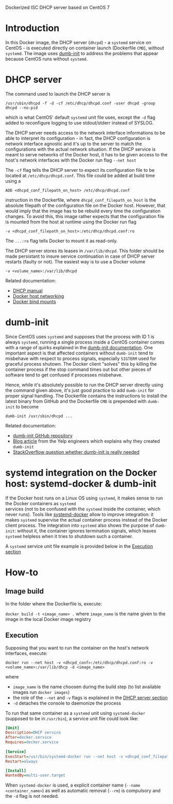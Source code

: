 Dockerized ISC DHCP server based on CentOS 7 

# Introduction
In this Docker image, the DHCP server (`dhcpd`) - a `systemd` service on CentOS - is executed directly
on container launch (Dockerfile `CMD`), without `systemd`. The image uses [dumb-init](#dumb-init) 
to address the problems that appear because CentOS runs without `systemd`. 

# DHCP server
The command used to launch the DHCP server is

`/usr/sbin/dhcpd -f -d -cf /etc/dhcp/dhcpd.conf -user dhcpd -group dhcpd --no-pid`

which is what CentOS' default `systemd` unit file uses, except the `-d` flag added to reconfigure logging to 
use stdout/stderr instead of SYSLOG. 

The DHCP server needs access to the network interface informations to be able to interpret its configuration - 
in fact, the DHCP configuration is network interface agnostic and it's up to the server to match the 
configurations with the actual network situation. If the DHCP service is meant to serve networks of the Docker 
host, it has to be given access to the host's network interfaces with the Docker run flag `--net host`

The `-cf` flag tells the DHCP server to expect its configuration file to be located at `/etc/dhcp/dhcpd.conf`. 
This file could be added at build time using a 
  
`ADD <dhcpd_conf_filepath_on_host> /etc/dhcp/dhcpd.conf` 

instruction in the Dockerfile, where `dhcpd_conf_filepath_on_host` is the absolute filepath of the 
configuration file on the Docker host. However, that would imply that the image has to be rebuild every time 
the configuration changes. To avoid this, this image rather expects that the configuration file is mounted 
from the host at runtime using the Docker run flag 
  
`-v <dhcpd_conf_filepath_on_host>:/etc/dhcp/dhcpd.conf:ro` 

The  `...:ro` flag tells Docker to mount it as read-only.   

The DHCP server stores its leases in `/var/lib/dhcpd`. This folder should be made persistant to insure service
continuation in case of DHCP server restarts (faulty or not). The easiest way is to use a Docker volume 

`-v <volume_name>:/var/lib/dhcpd` 

Related documentation:
- [DHCP manual](https://linux.die.net/man/8/dhcpd)
- [Docker host networking](https://docs.docker.com/network/host/)
- [Docker bind mounts](https://docs.docker.com/storage/bind-mounts/)

# dumb-init
Since CentOS uses `systemd` and supposes that the process with ID 1 is always `systemd`, running a single process 
inside a CentOS container comes with a range of quirks explained in the 
[dumb-init documentation](https://github.com/Yelp/dumb-init). One important aspect is that affected containers 
without `dumb-init` tend to misbehave with respect to process signals, especially `SIGTERM` used for graceful 
process shutown. The Docker client "solves" this by killing the container process if the stop command times out 
but other pieces of software tend to get confused if processes misbehave.

Hence, while it's absolutely possible to run the DHCP server directly using the command given above, it's just 
good practice to add `dumb-init` for proper signal handling. The Dockerfile contains the instructions to install 
the latest binary from GitHub and the Dockerfile `CMD` is prepended with `dumb-init` to become 

`dumb-init /usr/sbin/dhcpd ...`

Related documentation:
- [dumb-init GitHub repository](https://github.com/Yelp/dumb-init)
- [Blog article](https://engineeringblog.yelp.com/2016/01/dumb-init-an-init-for-docker.html) from the Yelp 
  engineers which explains why they created `dumb-init`
- [StackOverflow question whether dumb-init is really needed](https://stackoverflow.com/questions/37374310/how-critical-is-dumb-init-for-docker)

# systemd integration on the Docker host: systemd-docker & dumb-init
If the Docker host runs on a Linux OS using `systemd`, it makes sense to run the Docker containers as `systemd`  
services (not to be confused with the `systemd` inside the container, which never runs). Tools like 
[systemd-docker](https://github.com/DonTseTse/systemd-docker) allow to improve integration: it makes `systemd` 
supervise the actual container process instead of the Docker client process. The integration into `systemd` also 
shows the purpose of `dumb-init`: without it, the container ignores termination signals, which leaves `systemd` 
helpless when it tries to shutdown such a container. 

A `systemd` service unit file example is provided below in the [Execution section](#execution)

# How-to
## Image build 

In the folder where the Dockerfile is, execute:

`docker build -t <image_name> .` where `image_name` is the name given to the image in the local Docker image 
registry

## Execution
Supposing that you want to run the container on the host's network interfaces, execute:

`docker run --net host -v <dhcpd_conf>:/etc/dhcp/dhcpd.conf:ro -v <volume_name>:/var/lib/dhcp -d <image_name>`

where
- `image_name` is the name choosen during the build step (to list available images run `docker images`)
- the role of the `--net` and `-v` flags is explained in the [DHCP server section](#dhcp-server) 
- `-d` detaches the console to daemonize the process

To run that same container as a `systemd` unit using `systemd-docker` (supposed to be in `/usr/bin`), 
a service unit file could look like:
```ini
[Unit]
Description=DHCP service
After=docker.service
Requires=docker.service
 
[Service]
ExecStart=/usr/bin/systemd-docker run --net host -v <dhcpd_conf_filepath>:/etc/dhcp/dhcpd.conf:ro -v <volume_name>:/var/lib/dhcp --name <container_name> --rm <image_name>
Restart=always

[Install]
WantedBy=multi-user.target
```
When `systemd-docker` is used, a explicit container name (`--name <container_name>`) as well as automatic
removal (`--rm`) is compulsory and the `-d` flag is not needed. 
